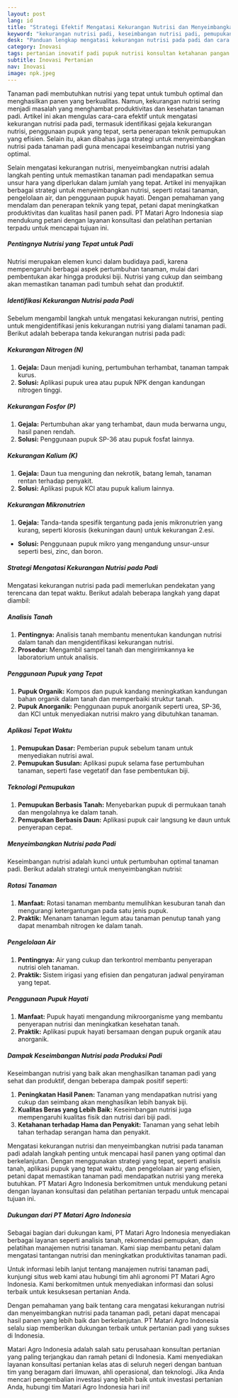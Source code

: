 ```yaml
---
layout: post
lang: id
title: "Strategi Efektif Mengatasi Kekurangan Nutrisi dan Menyeimbangkan Nutrisi pada Tanaman Padi"
keyword: "kekurangan nutrisi padi, keseimbangan nutrisi padi, pemupukan padi, cara mengatasi kekurangan nutrisi, nutrisi tanaman padi, konsultan pertanian, pelatihan pertanian terpadu, PT Matari Agro Indonesia"
desk: "Panduan lengkap mengatasi kekurangan nutrisi pada padi dan cara menyeimbangkan nutrisi untuk meningkatkan produktivitas dan kualitas tanaman padi secara berkelanjutan."
category: Inovasi
tags: pertanian inovatif padi pupuk nutrisi konsultan ketahanan pangan
subtitle: Inovasi Pertanian
nav: Inovasi
image: npk.jpeg
---
```


Tanaman padi membutuhkan nutrisi yang tepat untuk tumbuh optimal dan menghasilkan panen yang berkualitas. Namun, kekurangan nutrisi sering menjadi masalah yang menghambat produktivitas dan kesehatan tanaman padi. Artikel ini akan mengulas cara-cara efektif untuk mengatasi kekurangan nutrisi pada padi, termasuk identifikasi gejala kekurangan nutrisi, penggunaan pupuk yang tepat, serta penerapan teknik pemupukan yang efisien. Selain itu, akan dibahas juga strategi untuk menyeimbangkan nutrisi pada tanaman padi guna mencapai keseimbangan nutrisi yang optimal.

Selain mengatasi kekurangan nutrisi, menyeimbangkan nutrisi adalah langkah penting untuk memastikan tanaman padi mendapatkan semua unsur hara yang diperlukan dalam jumlah yang tepat. Artikel ini menyajikan berbagai strategi untuk menyeimbangkan nutrisi, seperti rotasi tanaman, pengelolaan air, dan penggunaan pupuk hayati. Dengan pemahaman yang mendalam dan penerapan teknik yang tepat, petani dapat meningkatkan produktivitas dan kualitas hasil panen padi. PT Matari Agro Indonesia siap mendukung petani dengan layanan konsultasi dan pelatihan pertanian terpadu untuk mencapai tujuan ini.

##### Pentingnya Nutrisi yang Tepat untuk Padi
Nutrisi merupakan elemen kunci dalam budidaya padi, karena mempengaruhi berbagai aspek pertumbuhan tanaman, mulai dari pembentukan akar hingga produksi biji. Nutrisi yang cukup dan seimbang akan memastikan tanaman padi tumbuh sehat dan produktif.

##### Identifikasi Kekurangan Nutrisi pada Padi
Sebelum mengambil langkah untuk mengatasi kekurangan nutrisi, penting untuk mengidentifikasi jenis kekurangan nutrisi yang dialami tanaman padi. Berikut adalah beberapa tanda kekurangan nutrisi pada padi:

##### Kekurangan Nitrogen (N)
1. **Gejala:** Daun menjadi kuning, pertumbuhan terhambat, tanaman tampak kurus.
2. **Solusi:** Aplikasi pupuk urea atau pupuk NPK dengan kandungan nitrogen tinggi.

##### Kekurangan Fosfor (P)
1. **Gejala:** Pertumbuhan akar yang terhambat, daun muda berwarna ungu, hasil panen rendah.
2. **Solusi:** Penggunaan pupuk SP-36 atau pupuk fosfat lainnya.

##### Kekurangan Kalium (K)
1. **Gejala:** Daun tua menguning dan nekrotik, batang lemah, tanaman rentan terhadap penyakit.
2. **Solusi:** Aplikasi pupuk KCl atau pupuk kalium lainnya.

##### Kekurangan Mikronutrien
1. **Gejala:** Tanda-tanda spesifik tergantung pada jenis mikronutrien yang kurang, seperti klorosis (kekuningan daun) untuk kekurangan 2.esi.
- **Solusi:** Penggunaan pupuk mikro yang mengandung unsur-unsur seperti besi, zinc, dan boron.

##### Strategi Mengatasi Kekurangan Nutrisi pada Padi
Mengatasi kekurangan nutrisi pada padi memerlukan pendekatan yang terencana dan tepat waktu. Berikut adalah beberapa langkah yang dapat diambil:

##### Analisis Tanah
1. **Pentingnya:** Analisis tanah membantu menentukan kandungan nutrisi dalam tanah dan mengidentifikasi kekurangan nutrisi.
2. **Prosedur:** Mengambil sampel tanah dan mengirimkannya ke laboratorium untuk analisis.

##### Penggunaan Pupuk yang Tepat
1. **Pupuk Organik:** Kompos dan pupuk kandang meningkatkan kandungan bahan organik dalam tanah dan memperbaiki struktur tanah.
2. **Pupuk Anorganik:** Penggunaan pupuk anorganik seperti urea, SP-36, dan KCl untuk menyediakan nutrisi makro yang dibutuhkan tanaman.

##### Aplikasi Tepat Waktu
1. **Pemupukan Dasar:** Pemberian pupuk sebelum tanam untuk menyediakan nutrisi awal.
2. **Pemupukan Susulan:** Aplikasi pupuk selama fase pertumbuhan tanaman, seperti fase vegetatif dan fase pembentukan biji.

##### Teknologi Pemupukan
1. **Pemupukan Berbasis Tanah:** Menyebarkan pupuk di permukaan tanah dan mengolahnya ke dalam tanah.
2. **Pemupukan Berbasis Daun:** Aplikasi pupuk cair langsung ke daun untuk penyerapan cepat.

##### Menyeimbangkan Nutrisi pada Padi
Keseimbangan nutrisi adalah kunci untuk pertumbuhan optimal tanaman padi. Berikut adalah strategi untuk menyeimbangkan nutrisi:

##### Rotasi Tanaman
1. **Manfaat:** Rotasi tanaman membantu memulihkan kesuburan tanah dan mengurangi ketergantungan pada satu jenis pupuk.
2. **Praktik:** Menanam tanaman legum atau tanaman penutup tanah yang dapat menambah nitrogen ke dalam tanah.

##### Pengelolaan Air
1. **Pentingnya:** Air yang cukup dan terkontrol membantu penyerapan nutrisi oleh tanaman.
2. **Praktik:** Sistem irigasi yang efisien dan pengaturan jadwal penyiraman yang tepat.

##### Penggunaan Pupuk Hayati
1. **Manfaat:** Pupuk hayati mengandung mikroorganisme yang membantu penyerapan nutrisi dan meningkatkan kesehatan tanah.
2. **Praktik:** Aplikasi pupuk hayati bersamaan dengan pupuk organik atau anorganik.

##### Dampak Keseimbangan Nutrisi pada Produksi Padi
Keseimbangan nutrisi yang baik akan menghasilkan tanaman padi yang sehat dan produktif, dengan beberapa dampak positif seperti:
1. **Peningkatan Hasil Panen:** Tanaman yang mendapatkan nutrisi yang cukup dan seimbang akan menghasilkan lebih banyak biji.
2. **Kualitas Beras yang Lebih Baik:** Keseimbangan nutrisi juga mempengaruhi kualitas fisik dan nutrisi dari biji padi.
3. **Ketahanan terhadap Hama dan Penyakit:** Tanaman yang sehat lebih tahan terhadap serangan hama dan penyakit.

Mengatasi kekurangan nutrisi dan menyeimbangkan nutrisi pada tanaman padi adalah langkah penting untuk mencapai hasil panen yang optimal dan berkelanjutan. Dengan menggunakan strategi yang tepat, seperti analisis tanah, aplikasi pupuk yang tepat waktu, dan pengelolaan air yang efisien, petani dapat memastikan tanaman padi mendapatkan nutrisi yang mereka butuhkan. PT Matari Agro Indonesia berkomitmen untuk mendukung petani dengan layanan konsultasi dan pelatihan pertanian terpadu untuk mencapai tujuan ini.

##### Dukungan dari PT Matari Agro Indonesia
Sebagai bagian dari dukungan kami, PT Matari Agro Indonesia menyediakan berbagai layanan seperti analisis tanah, rekomendasi pemupukan, dan pelatihan manajemen nutrisi tanaman. Kami siap membantu petani dalam mengatasi tantangan nutrisi dan meningkatkan produktivitas tanaman padi.

Untuk informasi lebih lanjut tentang manajemen nutrisi tanaman padi, kunjungi situs web kami atau hubungi tim ahli agronomi PT Matari Agro Indonesia. Kami berkomitmen untuk menyediakan informasi dan solusi terbaik untuk kesuksesan pertanian Anda.

Dengan pemahaman yang baik tentang cara mengatasi kekurangan nutrisi dan menyeimbangkan nutrisi pada tanaman padi, petani dapat mencapai hasil panen yang lebih baik dan berkelanjutan. PT Matari Agro Indonesia selalu siap memberikan dukungan terbaik untuk pertanian padi yang sukses di Indonesia.

Matari Agro Indonesia adalah salah satu perusahaan konsultan pertanian yang paling terjangkau dan ramah petani di Indonesia. Kami menyediakan layanan konsultasi pertanian kelas atas di seluruh negeri dengan bantuan tim yang beragam dari ilmuwan, ahli operasional, dan teknologi. Jika Anda mencari pengembalian investasi yang lebih baik untuk investasi pertanian Anda, hubungi tim Matari Agro Indonesia hari ini!


